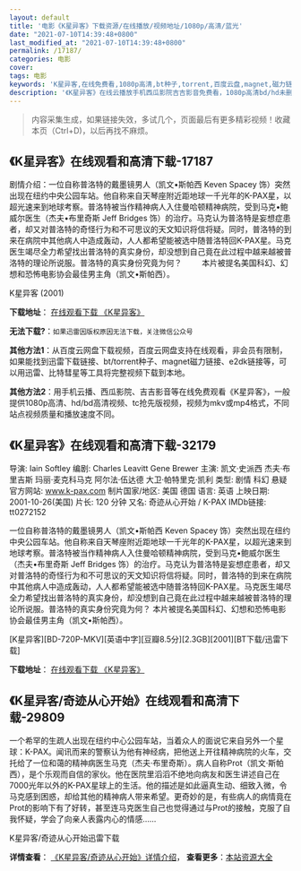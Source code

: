 ```yaml
---
layout: default
title: '电影《K星异客》下载资源/在线播放/视频地址/1080p/高清/蓝光'
date: "2021-07-10T14:39:48+0800"
last_modified_at: "2021-07-10T14:39:48+0800"
permalink: /17187/
categories: 电影
cover:
tags: 电影
keywords: 'K星异客,在线免费看,1080p高清,bt种子,torrent,百度云盘,magnet,磁力链,迅雷下载资源'
description: '《K星异客》在线云播放手机西瓜影院吉吉影音免费看，1080p高清bd/hd未删减完整版和tc抢先枪版，mkv/mp4格式，附带bt/torrent种子、magnet/磁力链、百度云盘、网盘资源迅雷下载链接'
---
```


>内容采集生成，如果链接失效，多试几个，页面最后有更多精彩视频！收藏本页（Ctrl+D)，以后再找不麻烦。


## 《K星异客》在线观看和高清下载-17187

剧情介绍：一位自称普洛特的戴墨镜男人（凯文•斯帕西 Keven Spacey 饰）突然出现在纽约中央公园车站。他自称来自天琴座附近距地球一千光年的K-PAX星，以超光速来到地球考察。普洛特被当作精神病人入住曼哈顿精神病院，受到马克•鲍威尔医生（杰夫•布里奇斯 Jeff Bridges 饰）的治疗。马克认为普洛特是妄想症患者，却又对普洛特的奇怪行为和不可思议的天文知识将信将疑。同时，普洛特的到来在病院中其他病人中造成轰动，人人都希望能被选中随普洛特回K-PAX星。马克医生竭尽全力希望找出普洛特的真实身份，却没想到自己竟在此过程中越来越被普洛特的理论所说服。普洛特的真实身份究竟为何？  　　本片被提名美国科幻、幻想和恐怖电影协会最佳男主角（凯文•斯帕西）。


K星异客 (2001)

**下载地址**： [在线观看下载 《K星异客》](https://www.btbtdy.me/btdy/dy3706.html) 


**无法下载?**：`如果迅雷因版权原因无法下载，关注微信公众号 `

**其他方法1**：从百度云网盘下载视频，百度云网盘支持在线观看，非会员有限制，如果能找到迅雷下载链接、bt/torrent种子、magnet磁力链接、e2dk链接等，可以用迅雷、比特彗星等工具将完整视频下载到本地。

**其他方法2**：用手机云播、西瓜影院、吉吉影音等在线免费观看《K星异客》，一般提供1080p高清、hd/bd高清视频、tc抢先版视频，视频为mkv或mp4格式，不同站点视频质量和播放速度不同。


## 《K星异客》在线观看和高清下载-32179

导演: Iain Softley 编剧: Charles Leavitt Gene Brewer 主演: 凯文·史派西 杰夫·布里吉斯 玛丽·麦克科马克 阿尔法·伍达德 大卫·帕特里克·凯利 类型: 剧情 科幻 悬疑 官方网站: www.k-pax.com 制片国家/地区: 美国 德国 语言: 英语 上映日期: 2001-10-26(美国) 片长: 120 分钟 又名: 奇迹从心开始 / K-PAX IMDb链接: tt0272152

一位自称普洛特的戴墨镜男人（凯文•斯帕西 Keven Spacey 饰）突然出现在纽约中央公园车站。他自称来自天琴座附近距地球一千光年的K-PAX星，以超光速来到地球考察。普洛特被当作精神病人入住曼哈顿精神病院，受到马克•鲍威尔医生（杰夫•布里奇斯 Jeff Bridges 饰）的治疗。马克认为普洛特是妄想症患者，却又对普洛特的奇怪行为和不可思议的天文知识将信将疑。同时，普洛特的到来在病院中其他病人中造成轰动，人人都希望能被选中随普洛特回K-PAX星。马克医生竭尽全力希望找出普洛特的真实身份，却没想到自己竟在此过程中越来越被普洛特的理论所说服。普洛特的真实身份究竟为何？ 本片被提名美国科幻、幻想和恐怖电影协会最佳男主角（凯文•斯帕西）。


[K星异客][BD-720P-MKV][英语中字][豆瓣8.5分][2.3GB][2001][BT下载/迅雷下载]

**下载地址**： [在线观看下载 《K星异客》](https://www.btdx8.com/torrent/k-pax_2001.html) 


## 《K星异客/奇迹从心开始》在线观看和高清下载-29809

一个希罕的生疏人出现在纽约中心公园车站，当着众人的面说它来自另外一个星球：K-PAX。闻讯而来的警察认为他有神经病，把他送上开往精神病院的火车，交托给了一位和蔼的精神病医生马克（杰夫·布里奇斯）。病人自称Prot（凯文&middot;斯帕西），是个乐观而自信的家伙。他在医院里滔滔不绝地向病友和医生讲述自己在7000光年以外的K-PAX星球上的生活。他的描述是如此逼真生动、细致入微，令马克感到困惑，却给其他的精神病人带来希望。更奇妙的是，有些病人的病情竟在Prot的影响下有了好转，甚至连马克医生自己也觉得通过与Prot的接触，克服了自我怀疑，学会了向亲人表露内心的情感&hellip;…


K星异客/奇迹从心开始迅雷下载

**详情查看**： [《K星异客/奇迹从心开始》详情介绍](/movie/29809/)， **查看更多**：[本站资源大全](/movie/t/all/)

